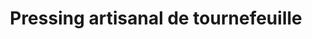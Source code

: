 ---
title: "Pressing artisanal de tournefeuille"
url: /tournefeuille/pressing-artisanal-de-tournefeuille/
shop: Wäscherei
---